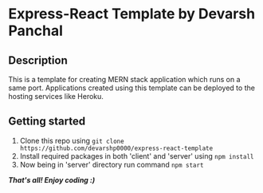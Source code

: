 # Express-React Template by Devarsh Panchal

## Description

This is a template for creating MERN stack application which runs on a same port. Applications created using this template can be deployed to the hosting services like Heroku. 


## Getting started

1. Clone this repo using `git clone https://github.com/devarshp0000/express-react-template`
2. Install required packages in both 'client' and 'server' using `npm install`
3. Now being in 'server' directory run command `npm start`

*__That's all! Enjoy coding :)__*
